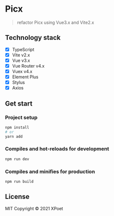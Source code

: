 # Picx 

> refactor Picx using Vue3.x and Vite2.x

## Technology stack
- [x] TypeScript
- [x] Vite v2.x
- [x] Vue v3.x
- [x] Vue Router v4.x
- [x] Vuex v4.x
- [x] Element Plus
- [x] Stylus
- [x] Axios

## Get start

### Project setup

```sh
npm install
# or
yarn add
```
### Compiles and hot-reloads for development


```sh
npm run dev
```

### Compiles and minifies for production
```sh
npm run build
```

## License

MIT Copyright © 2021 XPoet

